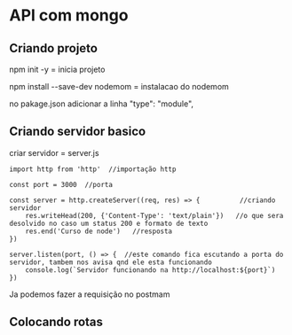 # API com mongo


## Criando projeto

npm init -y = inicia projeto

npm install --save-dev nodemom  = instalacao do nodemom

no pakage.json adicionar a linha   "type": "module",


## Criando servidor basico

criar servidor = server.js

```
import http from 'http'  //importação http

const port = 3000  //porta

const server = http.createServer((req, res) => {          //criando servidor
    res.writeHead(200, {'Content-Type': 'text/plain'})   //o que sera desolvido no caso um status 200 e formato de texto
    res.end('Curso de node')   //resposta
})

server.listen(port, () => {  //este comando fica escutando a porta do servidor, tambem nos avisa qnd ele esta funcionando
    console.log(`Servidor funcionando na http://localhost:${port}`)
})
```

Ja podemos fazer a requisição no postmam


## Colocando rotas